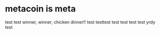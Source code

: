 # metacoin is meta

test
test
winner, winner, chicken dinner!!
test
testtest
test
test
test
test
yrdy
test
